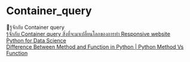 # Container_query
🐙รู้จักกับ Container query<br>
[รู้จักกับ Container query สิ่งที่จะมาเปลี่ยนโลกของการทำ Responsive website](https://www.youtube.com/watch?v=cRafdBjPYyE)<br>
[Python for Data Science](https://data-flair.training/blogs/python-for-data-science/)<br>
[Difference Between Method and Function in Python | Python Method Vs Function](https://data-flair.training/blogs/python-method-and-function/)<br>
[]()<br>
[]()<br>

